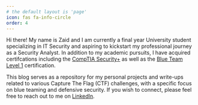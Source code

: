 ```yaml
---
# the default layout is 'page'
icon: fas fa-info-circle
order: 4
---
```


Hi there! My name is Zaid and I am currently a final year University student specializing in IT Security and aspiring to kickstart my professional journey as a Security Analyst. In addition to my academic pursuits, I have acquired certifcations including the [CompTIA Security+](https://www.credly.com/badges/da6fd11c-6351-4b3d-8988-5f23795f00d2/public_url) as well as the [Blue Team Level 1](https://www.credly.com/badges/0d0eeffa-fe88-4607-a468-44e8cfcf1b13/public_url) certification.

This blog serves as a repository for my personal projects and write-ups related to various Capture The Flag (CTF) challenges, with a specific focus on blue teaming and defensive security. If you wish to connect, please feel free to reach out to me on [LinkedIn](https://www.linkedin.com/in/zaidp/).
